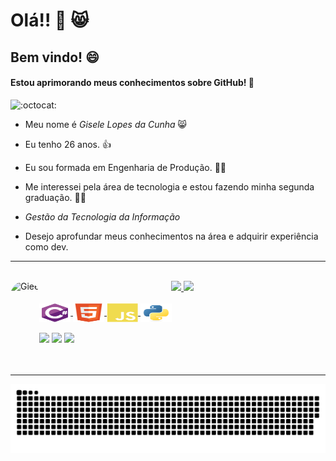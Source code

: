# Olá!! 👋 😸 

## Bem vindo! 😄

####  Estou aprimorando meus conhecimentos sobre GitHub! 🙏

 ![:octocat:](https://github.githubassets.com/images/icons/emoji/octocat.png) 
 
- Meu nome é *Gisele Lopes da Cunha* 😸
- Eu tenho 26 anos. 👍 

- Eu sou formada em Engenharia de Produção. 👷‍♀️

-  Me interessei pela área de tecnologia e estou fazendo minha segunda graduação. 🙋‍♀️ 

- *Gestão da Tecnologia da Informação*

-  Desejo aprofundar meus conhecimentos na área e adquirir experiência como dev.

<hr width = 100% align = right noshade >

<div style="display: inline_block"><br>
 <img align="left" alt="Giee" height="150" style="border-radius:50px;"src="https://github.com/GiseleCunha/NovaAula/blob/28ef5dd7f41a01390b2bb2e56ebac52aa805d61a/to_Readme/Capa_Gi.gif">
</div>

<div align="center">
  <a href="https://github.com/GiseleCunha">
  <img height="160em" src="https://github-readme-stats.vercel.app/api?username=GiseleCunha&show_icons=true&theme=tokyonight&include_all_commits=true&count_private=true"/>
  <img height="160em" src="https://github-readme-stats.vercel.app/api/top-langs/?username=GiseleCunha&layout=compact&langs_count=7&theme=tokyonight"/>
</div>
 
<div style="display: inline_block"><br> 
 <img align="center" alt="Gisele-Csharp" height="30" width="50" src="https://raw.githubusercontent.com/devicons/devicon/master/icons/csharp/csharp-original.svg">
 <img align="center" alt="Gisele-HTML" height="30" width="50" src="https://raw.githubusercontent.com/devicons/devicon/master/icons/html5/html5-original.svg"> 
 <img align="center" alt="Gisele-Js" height="30" width="50" src="https://raw.githubusercontent.com/devicons/devicon/master/icons/javascript/javascript-plain.svg"> 
 <img align="center" alt="Gisele-Python" height="30" width="50" src="https://raw.githubusercontent.com/devicons/devicon/master/icons/python/python-original.svg">   
 </div>

<div><br>   
  <a href="https://www.instagram.com/gieelops" target="_blank"><img src="https://img.shields.io/badge/-Instagram-%23E4405F?style=for-the-badge&logo=instagram&logoColor=white" target="_blank"></a> 	
  <a href = "mailto:gieelops@gmail.com"><img src="https://img.shields.io/badge/-Gmail-%23333?style=for-the-badge&logo=gmail&logoColor=white" target="_blank"></a>
  <a href="https://www.linkedin.com/in/gisele-lopes-da-cunha-b26766b5" target="_blank"><img src="https://img.shields.io/badge/-LinkedIn-%230077B5?style=for-the-badge&logo=linkedin&logoColor=white" target="_blank"></a>  
 <br>
 <hr width = 100% align = right noshade >

 
  ![Snake animation](https://github.com/GiseleCunha/GiseleCunha/blob/output/github-contribution-grid-snake.svg)
 
</div>
